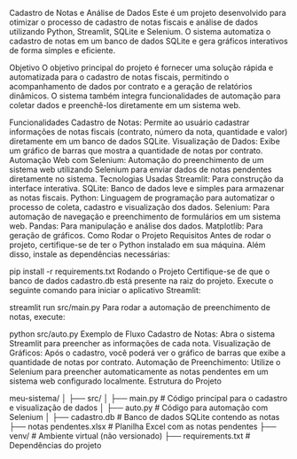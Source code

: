 Cadastro de Notas e Análise de Dados
Este é um projeto desenvolvido para otimizar o processo de cadastro de notas fiscais e análise de dados utilizando Python, Streamlit, SQLite e Selenium. O sistema automatiza o cadastro de notas em um banco de dados SQLite e gera gráficos interativos de forma simples e eficiente.

Objetivo
O objetivo principal do projeto é fornecer uma solução rápida e automatizada para o cadastro de notas fiscais, permitindo o acompanhamento de dados por contrato e a geração de relatórios dinâmicos. O sistema também integra funcionalidades de automação para coletar dados e preenchê-los diretamente em um sistema web.

Funcionalidades
Cadastro de Notas: Permite ao usuário cadastrar informações de notas fiscais (contrato, número da nota, quantidade e valor) diretamente em um banco de dados SQLite.
Visualização de Dados: Exibe um gráfico de barras que mostra a quantidade de notas por contrato.
Automação Web com Selenium: Automação do preenchimento de um sistema web utilizando Selenium para enviar dados de notas pendentes diretamente no sistema.
Tecnologias Usadas
Streamlit: Para construção da interface interativa.
SQLite: Banco de dados leve e simples para armazenar as notas fiscais.
Python: Linguagem de programação para automatizar o processo de coleta, cadastro e visualização dos dados.
Selenium: Para automação de navegação e preenchimento de formulários em um sistema web.
Pandas: Para manipulação e análise dos dados.
Matplotlib: Para geração de gráficos.
Como Rodar o Projeto
Requisitos
Antes de rodar o projeto, certifique-se de ter o Python instalado em sua máquina. Além disso, instale as dependências necessárias:

pip install -r requirements.txt
Rodando o Projeto
Certifique-se de que o banco de dados cadastro.db está presente na raiz do projeto.
Execute o seguinte comando para iniciar o aplicativo Streamlit:

streamlit run src/main.py
Para rodar a automação de preenchimento de notas, execute:

python src/auto.py
Exemplo de Fluxo
Cadastro de Notas: Abra o sistema Streamlit para preencher as informações de cada nota.
Visualização de Gráficos: Após o cadastro, você poderá ver o gráfico de barras que exibe a quantidade de notas por contrato.
Automação de Preenchimento: Utilize o Selenium para preencher automaticamente as notas pendentes em um sistema web configurado localmente.
Estrutura do Projeto

meu-sistema/
│
├── src/
│   ├── main.py        # Código principal para o cadastro e visualização de dados
│   ├── auto.py        # Código para automação com Selenium
│
├── cadastro.db        # Banco de dados SQLite contendo as notas
├── notas pendentes.xlsx # Planilha Excel com as notas pendentes
├── venv/              # Ambiente virtual (não versionado)
├── requirements.txt   # Dependências do projeto
